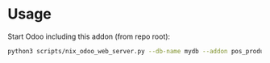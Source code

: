# Usage

Start Odoo including this addon (from repo root):

```bash
python3 scripts/nix_odoo_web_server.py --db-name mydb --addon pos_product_display_default_code
```
